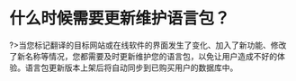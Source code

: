 # 什么时候需要更新维护语言包？
?>当您标记翻译的目标网站或在线软件的界面发生了变化、加入了新功能、修改了新名称等情况，您都需要及时更新维护您的语言包，以免让用户造成不好的体验。语言包更新版本上架后将自动同步到已购买用户的数据库中。
